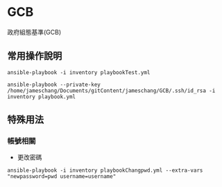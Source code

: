 # GCB
政府組態基準(GCB) 

## 常用操作說明

```shell
ansible-playbook -i inventory playbookTest.yml

ansible-playbook --private-key /home/jameschang/Documents/gitContent/jameschang/GCB/.ssh/id_rsa -i inventory playbook.yml
```

## 特殊用法

### 帳號相關

* 更改密碼

```
ansible-playbook -i inventory playbookChangpwd.yml --extra-vars "newpassword=pwd username=username"
```

